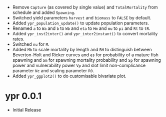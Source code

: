 - Remove `Capture` (as covered by single value) and `TotalMortality` from schedule and added `Spawning`.
- Switched yield parameters `harvest` and `biomass` to `FALSE` by default.
- Added `ypr_population_update()` to update population parameters.
- Renamed `a` to `Wa` and `b` to `Wb` and `eta` to `Hm` and `mu` to `pi` and `Rt` to `tR`.
- Added `ypr_inst2inter()` and `ypr_inter2instant()` to convert mortality rates.
- Switched `nu` for `M`.
- Added `Mb` to scale mortality by length and `BH` to distinguish between Beverton-Holt and Ricker curves and `es` for probability of a mature fish spawning and `Sm` for spawning mortality probability and `Sp` for spawning power and vulnerability power `Vp` and  slot limit non-complicance parameter `Nc` and scaling parameter `R0`.
- Added `ypr_ggplot2()` to do customisable bivariate plot.

# ypr 0.0.1

- Initial Release
